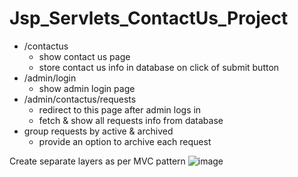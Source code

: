 # Jsp_Servlets_ContactUs_Project
* /contactus
    * show contact us page
    * store contact us info in database on click of submit button
* /admin/login
    * show admin login page
* /admin/contactus/requests
    * redirect to this page after admin logs in
    * fetch & show all requests info from database
* group requests by active & archived
    * provide an option to archive each request

Create separate layers as per MVC pattern
![image](https://user-images.githubusercontent.com/94751973/174314354-a754f83e-9062-46c7-abef-409d0d36e7a4.png)
